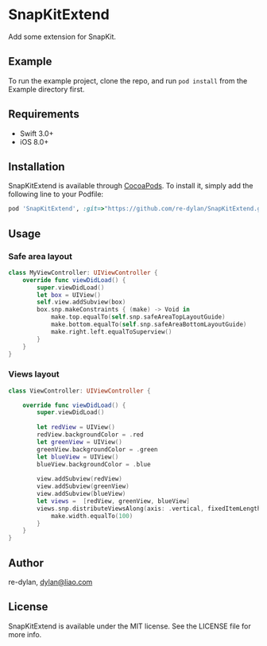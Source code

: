 # SnapKitExtend

Add some extension for SnapKit.

## Example

To run the example project, clone the repo, and run `pod install` from the Example directory first.

## Requirements
- Swift 3.0+
- iOS 8.0+

## Installation

SnapKitExtend is available through [CocoaPods](http://cocoapods.org). To install
it, simply add the following line to your Podfile:

```ruby
pod 'SnapKitExtend', :git=>"https://github.com/re-dylan/SnapKitExtend.git"
```

## Usage
### Safe area layout
``` swift
class MyViewController: UIViewController {
    override func viewDidLoad() {
        super.viewDidLoad()
        let box = UIView()
        self.view.addSubview(box)
        box.snp.makeConstraints { (make) -> Void in
            make.top.equalTo(self.snp.safeAreaTopLayoutGuide)
            make.bottom.equalTo(self.snp.safeAreaBottomLayoutGuide)
            make.right.left.equalToSuperview()
        }
    }
}
```
### Views layout
``` swift
class ViewController: UIViewController {

    override func viewDidLoad() {
        super.viewDidLoad()
        
        let redView = UIView()
        redView.backgroundColor = .red
        let greenView = UIView()
        greenView.backgroundColor = .green
        let blueView = UIView()
        blueView.backgroundColor = .blue
        
        view.addSubview(redView)
        view.addSubview(greenView)
        view.addSubview(blueView)
        let views =  [redView, greenView, blueView]
        views.snp.distributeViewsAlong(axis: .vertical, fixedItemLength: 100) { make in
            make.width.equalTo(100)
        }
    }
}
```

## Author

re-dylan, dylan@liao.com

## License

SnapKitExtend is available under the MIT license. See the LICENSE file for more info.
